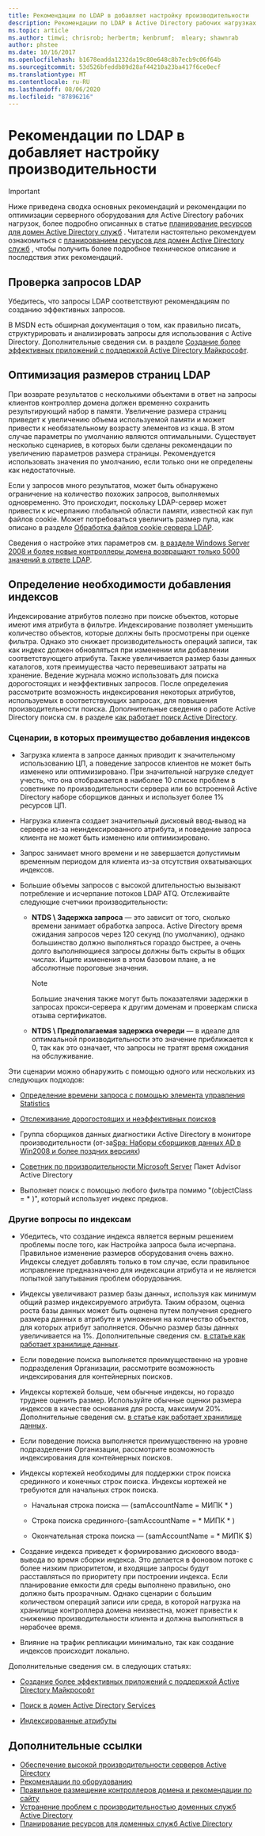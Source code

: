 ```yaml
---
title: Рекомендации по LDAP в добавляет настройку производительности
description: Рекомендации по LDAP в Active Directory рабочих нагрузках
ms.topic: article
ms.author: timwi; chrisrob; herbertm; kenbrumf;  mleary; shawnrab
author: phstee
ms.date: 10/16/2017
ms.openlocfilehash: b1678eadda1232da19c80e648c8b7ecb9c06f64b
ms.sourcegitcommit: 53d526bfeddb89d28af44210a23ba417f6ce0ecf
ms.translationtype: MT
ms.contentlocale: ru-RU
ms.lasthandoff: 08/06/2020
ms.locfileid: "87896216"
---
```

# <a name="ldap-considerations-in-adds-performance-tuning"></a>Рекомендации по LDAP в добавляет настройку производительности

> [!IMPORTANT]
> Ниже приведена сводка основных рекомендаций и рекомендации по оптимизации серверного оборудования для Active Directory рабочих нагрузок, более подробно описанных в статье [планирование ресурсов для домен Active Directory служб](https://go.microsoft.com/fwlink/?LinkId=324566) . Читатели настоятельно рекомендуем ознакомиться с [планированием ресурсов для домен Active Directory служб](https://go.microsoft.com/fwlink/?LinkId=324566) , чтобы получить более подробное техническое описание и последствия этих рекомендаций.

## <a name="verify-ldap-queries"></a>Проверка запросов LDAP

Убедитесь, что запросы LDAP соответствуют рекомендациям по созданию эффективных запросов.

В MSDN есть обширная документация о том, как правильно писать, структурировать и анализировать запросы для использования с Active Directory. Дополнительные сведения см. в разделе [Создание более эффективных приложений с поддержкой Active Directory Майкрософт](https://msdn.microsoft.com/library/ms808539.aspx).

## <a name="optimize-ldap-page-sizes"></a>Оптимизация размеров страниц LDAP

При возврате результатов с несколькими объектами в ответ на запросы клиентов контроллер домена должен временно сохранить результирующий набор в памяти. Увеличение размера страниц приведет к увеличению объема используемой памяти и может привести к необязательному возрасту элементов из кэша. В этом случае параметры по умолчанию являются оптимальными. Существует несколько сценариев, в которых были сделаны рекомендации по увеличению параметров размера страницы. Рекомендуется использовать значения по умолчанию, если только они не определены как недостаточные.

Если у запросов много результатов, может быть обнаружено ограничение на количество похожих запросов, выполняемых одновременно.  Это происходит, поскольку LDAP-сервер может привести к исчерпанию глобальной области памяти, известной как пул файлов cookie.  Может потребоваться увеличить размер пула, как описано в разделе [Обработка файлов cookie сервера LDAP](https://technet.microsoft.com/windows-server-docs/identity/ad-ds/manage/how-ldap-server-cookies-are-handled).

Сведения о настройке этих параметров см. [в разделе Windows Server 2008 и более новые контроллеры домена возвращают только 5000 значений в ответе LDAP](https://support.microsoft.com/kb/2009267).

## <a name="determine-whether-to-add-indices"></a>Определение необходимости добавления индексов

Индексирование атрибутов полезно при поиске объектов, которые имеют имя атрибута в фильтре. Индексирование позволяет уменьшить количество объектов, которые должны быть просмотрены при оценке фильтра. Однако это снижает производительность операций записи, так как индекс должен обновляться при изменении или добавлении соответствующего атрибута. Также увеличивается размер базы данных каталогов, хотя преимущества часто перевешивают затраты на хранение. Ведение журнала можно использовать для поиска дорогостоящих и неэффективных запросов. После определения рассмотрите возможность индексирования некоторых атрибутов, используемых в соответствующих запросах, для повышения производительности поиска. Дополнительные сведения о работе Active Directory поиска см. в разделе [как работает поиск Active Directory](https://technet.microsoft.com/library/cc755809.aspx).

### <a name="scenarios-that-benefit-in-adding-indices"></a>Сценарии, в которых преимущество добавления индексов

-   Загрузка клиента в запросе данных приводит к значительному использованию ЦП, а поведение запросов клиентов не может быть изменено или оптимизировано. При значительной нагрузке следует учесть, что она отображается в наиболее 10 списке проблем в советнике по производительности сервера или во встроенной Active Directory наборе сборщиков данных и использует более 1% ресурсов ЦП.

-   Нагрузка клиента создает значительный дисковый ввод-вывод на сервере из-за неиндексированного атрибута, и поведение запроса клиента не может быть изменено или оптимизировано.

-   Запрос занимает много времени и не завершается допустимым временным периодом для клиента из-за отсутствия охватывающих индексов.

- Большие объемы запросов с высокой длительностью вызывают потребление и исчерпание потоков LDAP ATQ. Отслеживайте следующие счетчики производительности:

    - **NTDS \\ Задержка запроса** — это зависит от того, сколько времени занимает обработка запроса. Active Directory время ожидания запросов через 120 секунд (по умолчанию), однако большинство должно выполняться гораздо быстрее, а очень долго выполняющиеся запросы должны быть скрыты в общих числах. Ищите изменения в этом базовом плане, а не абсолютные пороговые значения.

        > [!NOTE]
        > Большие значения также могут быть показателями задержки в запросах прокси-сервера к другим доменам и проверкам списка отзыва сертификатов.

    - **NTDS \\ Предполагаемая задержка очереди** — в идеале для оптимальной производительности это значение приближается к 0, так как это означает, что запросы не тратят время ожидания на обслуживание.

Эти сценарии можно обнаружить с помощью одного или нескольких из следующих подходов:

-   [Определение времени запроса с помощью элемента управления Statistics](https://msdn.microsoft.com/library/ms808539.aspx)

-   [Отслеживание дорогостоящих и неэффективных поисков](https://msdn.microsoft.com/library/ms808539.aspx)

-   Группа сборщиков данных диагностики Active Directory в мониторе производительности (от-за[Spa: Наборы сборщиков данных AD в Win2008 и более поздних версиях](https://blogs.technet.com/b/askds/archive/2010/06/08/son-of-spa-ad-data-collector-sets-in-win2008-and-beyond.aspx))

-   [Советник по производительности Microsoft Server](../../../server-performance-advisor/microsoft-server-performance-advisor.md) Пакет Advisor Active Directory

-   Выполняет поиск с помощью любого фильтра помимо "(objectClass = \* )", который использует индекс предков.

### <a name="other-index-considerations"></a>Другие вопросы по индексам

-   Убедитесь, что создание индекса является верным решением проблемы после того, как Настройка запроса была исчерпана. Правильное изменение размеров оборудования очень важно. Индексы следует добавлять только в том случае, если правильное исправление предназначено для индексации атрибута и не является попыткой запутывания проблем оборудования.

-   Индексы увеличивают размер базы данных, используя как минимум общий размер индексируемого атрибута. Таким образом, оценка роста базы данных может быть оценена путем получения среднего размера данных в атрибуте и умножения на количество объектов, для которых атрибут заполняется. Обычно размер базы данных увеличивается на 1%. Дополнительные сведения см. [в статье как работает хранилище данных](https://technet.microsoft.com/library/cc772829.aspx).

-   Если поведение поиска выполняется преимущественно на уровне подразделения Организации, рассмотрите возможность индексирования для контейнерных поисков.

-   Индексы кортежей больше, чем обычные индексы, но гораздо труднее оценить размер. Используйте обычные оценки размера индексов в качестве основания для роста, максимум 20%. Дополнительные сведения см. [в статье как работает хранилище данных](https://technet.microsoft.com/library/cc772829.aspx).

-   Если поведение поиска выполняется преимущественно на уровне подразделения Организации, рассмотрите возможность индексирования для контейнерных поисков.

-   Индексы кортежей необходимы для поддержки строк поиска срединного и конечных строк поиска. Индексы кортежей не требуются для начальных строк поиска.

    -   Начальная строка поиска — (samAccountName = МИПК \* )

    -   Строка поиска срединного-(samAccountName = \* МИПК \* )

    -   Окончательная строка поиска — (samAccountName = \* МИПК $)

-   Создание индекса приведет к формированию дискового ввода-вывода во время сборки индекса. Это делается в фоновом потоке с более низким приоритетом, и входящие запросы будут расставляться по приоритету при построении индекса. Если планирование емкости для среды выполнено правильно, оно должно быть прозрачным. Однако сценарии с большим количеством операций записи или среда, в которой нагрузка на хранилище контроллера домена неизвестна, может привести к снижению производительности клиента и должна выполняться в нерабочее время.

-   Влияние на трафик репликации минимально, так как создание индексов происходит локально.

Дополнительные сведения см. в следующих статьях:

-   [Создание более эффективных приложений с поддержкой Active Directory Майкрософт](https://msdn.microsoft.com/library/ms808539.aspx)

-   [Поиск в домен Active Directory Services](https://msdn.microsoft.com/library/aa746427.aspx)

-   [Индексированные атрибуты](https://msdn.microsoft.com/library/windows/desktop/ms677112.aspx)

## <a name="additional-references"></a>Дополнительные ссылки

- [Обеспечение высокой производительности серверов Active Directory](index.md)
- [Рекомендации по оборудованию](hardware-considerations.md)
- [Правильное размещение контроллеров домена и рекомендации по сайту](site-definition-considerations.md)
- [Устранение проблем с производительностью доменных служб Active Directory](troubleshoot.md)
- [Планирование ресурсов для доменных служб Active Directory](https://go.microsoft.com/fwlink/?LinkId=324566)